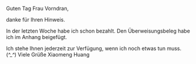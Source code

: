 Guten Tag Frau Vorndran, 

danke für Ihren Hinweis. 

In der letzten Woche habe ich schon bezahlt. Den Überweisungsbeleg habe ich im Anhang beigefügt. 

Ich stehe Ihnen jederzeit zur Verfügung, wenn ich noch etwas tun muss. (*^_^*) 
Viele Grüße
Xiaomeng Huang
